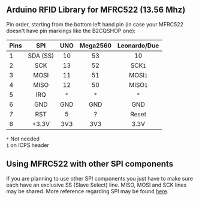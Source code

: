 Arduino RFID Library for MFRC522 (13.56 Mhz)
--------------------------------------------

Pin order, starting from the bottom left hand pin (in case your
MFRC522 doesn't have pin markings like the B2CQSHOP one):

| Pins | SPI      | UNO  | Mega2560 | Leonardo/Due |
| ---- |:--------:|:----:|:--------:|:------------:|
| 1    | SDA (SS) |  10  |  53      | 10           |
| 2    | SCK      |  13  |  52      | SCK`1`       |
| 3    | MOSI     |  11  |  51      | MOSI`1`      |
| 4    | MISO     |  12  |  50      | MISO`1`      |
| 5    | IRQ      |  `*` |  `*`     | `*`          |
| 6    | GND      |  GND |  GND     | GND          |
| 7    | RST      |  5   |  ?       | Reset        |
| 8    | +3.3V    |  3V3 |  3V3     | 3.3V         |
`*` Not needed  
`1` on ICPS header

Using MFRC522 with other SPI components
---------------------------------------

If you are planning to use other SPI components you just have to make
sure each have an exclusive SS (Slave Select) line.  MISO, MOSI and
SCK lines may be shared. More reference regarding SPI may be found
[here](http://arduino.cc/en/Reference/SPI).
